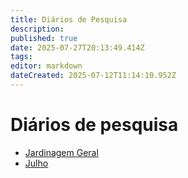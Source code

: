 ```yaml
---
title: Diários de Pesquisa
description: 
published: true
date: 2025-07-27T20:13:49.414Z
tags: 
editor: markdown
dateCreated: 2025-07-12T11:14:10.952Z
---
```


# Diários de pesquisa


- [Jardinagem Geral](/projetos/maedagua/diarios/jardinagemgeral)
- [Julho](/projetos/maedagua/diarios/julho)